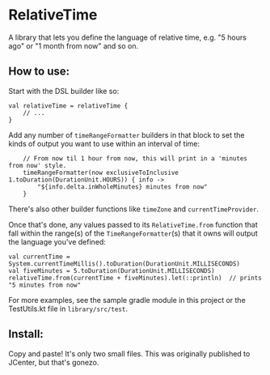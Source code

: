 # RelativeTime
A library that lets you define the language of relative time, e.g. "5 hours ago" or "1 month from now" and so on.

## How to use:
Start with the DSL builder like so:

```
val relativeTime = relativeTime {
    // ...
}
```

Add any number of `timeRangeFormatter` builders in that block to set the kinds of output you want to use within an interval of time:

```
    // From now til 1 hour from now, this will print in a 'minutes from now' style.
    timeRangeFormatter(now exclusiveToInclusive 1.toDuration(DurationUnit.HOURS)) { info ->
        "${info.delta.inWholeMinutes} minutes from now"
    }
```

There's also other builder functions like `timeZone` and `currentTimeProvider`.

Once that's done, any values passed to its `RelativeTime.from` function that fall within the range(s) of the `TimeRangeFormatter`(s) that it owns will output the language you've defined: 

```
val currentTime = System.currentTimeMillis().toDuration(DurationUnit.MILLISECONDS)
val fiveMinutes = 5.toDuration(DurationUnit.MILLISECONDS)
relativeTime.from(currentTime + fiveMinutes).let(::println)  // prints "5 minutes from now"
```

For more examples, see the sample gradle module in this project or the TestUtils.kt file in `library/src/test`.

## Install:

Copy and paste! It's only two small files. This was originally published to JCenter, but that's gonezo.
